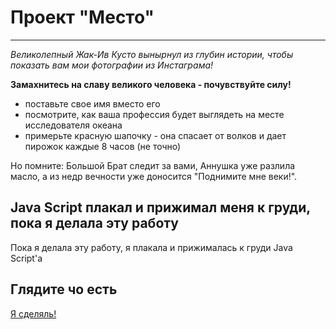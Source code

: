 # Проект "Место"
------------------

_Великолепный Жак-Ив Кусто вынырнул из глубин истории, чтобы показать вам мои фотографии из Инстаграма!_

__Замахнитесь на славу великого человека - почувствуйте силу!__
* поставьте свое имя вместо его
* посмотрите, как ваша профессия будет выглядеть на месте исследователя океана
* примерьте красную шапочку - она спасает от волков и дает пирожок каждые 8 часов (не точно)

Но помните: Большой Брат следит за вами, Аннушка уже разлила масло, а из недр вечности уже доносится "Поднимите мне веки!".

## Java Script плакал и прижимал меня к груди, пока я делала эту работу
Пока я делала эту работу, я плакала и прижималась к груди Java Script'а

## Глядите чо есть
[Я сделяль!](https://meniaylo.github.io/mesto/index.html)